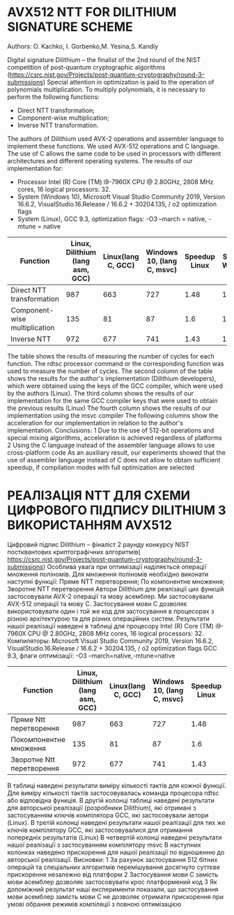 # AVX512 NTT FOR DILITHIUM SIGNATURE SCHEME

Authors: O. Kachko, I. Gorbenko,M. Yesina,S. Kandiy

Digital signature Dilithium – the finalist of the 2nd round of the NIST competition of post-quantum cryptographic algorithms (https://csrc.nist.gov/Projects/post-quantum-cryptography/round-3-submissions)
Special attention in optimization is paid to the operation of polynomials multiplication. To multiply polynomials, it is necessary to perform the following functions:
- Direct NTT transformation;
- Component-wise multiplication;
- Inverse NTT transformation.

The authors of Dilithium used AVX-2 operations and assembler language to implement these functions. We used AVX-512 operations and C language.
The use of C allows the same code to be used in processors with different architectures and different operating systems. The results of our implementation for:
- Processor Intel (R) Core (TM) i9-7960X CPU @ 2.80GHz, 2808 MHz cores, 16 logical processors: 32.
- System (Windows 10), Microsoft Visual Studio Community 2019, Version 16.6.2, VisualStudio.16.Release / 16.6.2 + 30204.135, / o2 optimization flags
- System (Linux), GCC 9.3, optimization flags: -O3 –march = native, -mtune = native

| Function  | Linux, Dilithium (lang asm, GCC)|Linux(lang С, GCC) |Windows 10, (lang С, msvc) |Speedup Linux |Speedup Windows |
| ------------- | ------------- |------------- |------------- |------------- |------------- |
| Direct NTT transformation | 987  |663  |727 |1.48  |1.35  |
| Component-wise multiplication | 135  |81  |87  |1.6 |1.51  |
| Inverse NTT | 972  |677  |741  |1.43 |1.31  |

The table shows the results of measuring the number of cycles for each function. The rdtsc processor command or the corresponding function was used to measure the number of cycles.
The second column of the table shows the results for the author's implementation (Dilithium developers), which were obtained using the keys of the GCC compiler, which were used by the authors (Linux).
The third column shows the results of our implementation for the same GCC compiler keys that were used to obtain the previous results (Linux)
The fourth column shows the results of our implementation using the msvc compiler
The following columns show the acceleration for our implementation in relation to the author's implementation.
Conclusions:
1 Due to the use of 512-bit operations and special mixing algorithms, acceleration is achieved regardless of platforms
2 Using the C language instead of the assembler language allows to use cross-platform code
As an auxiliary result, our experiments showed that the use of assembler language instead of C does not allow to obtain sufficient speedup, if compilation modes with full optimization are selected

# РЕАЛІЗАЦІЯ NTT ДЛЯ СХЕМИ ЦИФРОВОГО ПІДПИСУ DILITHIUM З ВИКОРИСТАННЯМ AVX512

Цифровий підпис Dilithium – фіналіст 2 раунду конкурсу NIST постквантових криптографічних алгоритмів( https://csrc.nist.gov/Projects/post-quantum-cryptography/round-3-submissions)
Особлива увага при оптимізації наділяється операції множення поліномів. 
Для множення поліномів необхідно виконати наступні функції:
Пряме NTT перетворення;
По компонентне множення;
Зворотне NTT перетворення
Автори Dilithium для реалізації цих функцій застосовували AVX-2 операції та  мову асемблер.
Ми застосовували AVX-512 операції та мову C.
Застосування мови С дозволяє використовувати один і той же код для застосування в процесорах з різною архітектурою та для різних операційних систем.
Результати нашої реалізації наведені в таблиці для процесору  Intel (R) Core (TM) i9-7960X CPU @ 2.80GHz, 2808 MHz cores, 16 logical processors: 32.
Компиляторы:
 Microsoft Visual Studio Community 2019, Version 16.6.2, VisualStudio.16.Release / 16.6.2 + 30204.135, / o2 optimization flags
GCC 9.3, флаги оптимізації: -О3 –march=native,-mtune=native

| Function  | Linux, Dilithium (lang asm, GCC)|Linux(lang С, GCC) |Windows 10, (lang С, msvc) |Speedup Linux |Speedup Windows |
| ------------- | ------------- |------------- |------------- |------------- |------------- |
| Пряме Ntt перетворення | 987  |663  |727 |1.48  |1.35  |
| Покомпонентне множення | 135  |81  |87  |1.6 |1.51  |
| Зворотне Ntt перетворення | 972  |677  |741  |1.43 |1.31  |

В таблиці наведені результати виміру кількості тактів для кожної функції. Для виміру кількості тактів застосовувалась команда процесора rdtsc або відповідна функція.
В другій колонці таблиці наведені результати для авторської реалізації (розробники Dilithium), які отримані  з застосуванням ключів компілятора GCC, які застосовували автори (Linux).
В третій колонці наведені результати нашої реалізації для тих же ключів компілятору GCC, які застосовувалися для отримання попередніх результатів (Linux)
В четвертій колонці наведені результати нашої реалізації з застосуванням компілятору msvc
В наступних колонках наведено прискорення для нашої реалізації по відношенню до авторської реалізації.
Висновки:
1 За рахунок застосування 512 бітних операцій та спеціальних алгоритмів перемішування досягнуто суттєве прискорення незалежно від платформ
2 Застосування мови С замість мови асемблер дозволяє застосовувати крос платформений код
3 Як допоміжний результат наші експерименти показали, що застосування мови асемблер замість мови С не дозволяє отримати прискорення при умові обрання режимів компіляції з повною оптимізацією


